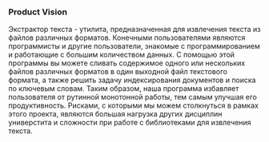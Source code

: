 ### Product Vision

Экстрактор текста - утилита, предназначенная для извлечения 
текста из файлов различных форматов. Конечными пользователями 
являются программисты и другие пользователи, знакомые с 
программированием и работающие с большим количеством данных.
С помощью этой программы вы можете сливать содержимое одного или 
нескольких файлов различных форматов в один выходной файл 
текстового формата, а также решить задачу индексирования 
документов и поиска по ключевым словам. Таким образом, наша 
программа избавляет пользователя от рутинной монотонной работы,
тем самым улучшая его продуктивность. Рисками, с которыми мы можем
столкнуться в рамках этого проекта, являются большая нагрузка 
других дисциплин универстита и сложности при работе с библиотеками
для извлечения текста.